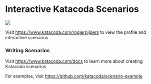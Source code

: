 # Interactive Katacoda Scenarios

[![](http://shields.katacoda.com/katacoda/rogierpijpers/count.svg)](https://www.katacoda.com/rogierpijpers "Get your profile on Katacoda.com")

Visit https://www.katacoda.com/rogierpijpers to view the profile and interactive scenarios

### Writing Scenarios
Visit https://www.katacoda.com/docs to learn more about creating Katacoda scenarios

For examples, visit https://github.com/katacoda/scenario-example
